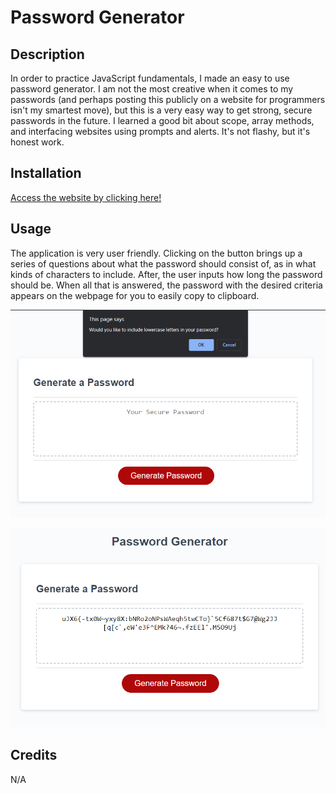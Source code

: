 # Password Generator

## Description

In order to practice JavaScript fundamentals, I made an easy to use password generator. I am not the most creative when it comes to my passwords (and perhaps posting this publicly on a website for programmers isn't my smartest move), but this is a very easy way to get strong, secure passwords in the future. I learned a good bit about scope, array methods, and interfacing websites using prompts and alerts. It's not flashy, but it's honest work.

## Installation

[Access the website by clicking here!](https://redknight88.github.io/password-generator/)

## Usage

The application is very user friendly. Clicking on the button brings up a series of questions about what the password should consist of, as in what kinds of characters to include. After, the user inputs how long the password should be. When all that is answered, the password with the desired criteria appears on the webpage for you to easily copy to clipboard.

![Image of prompts with a question about characters to include in a new password.](./assets/PassGenSS1.PNG)

![Image of a newly generated password.](./assets/PassGenSS2.PNG)

## Credits
N/A